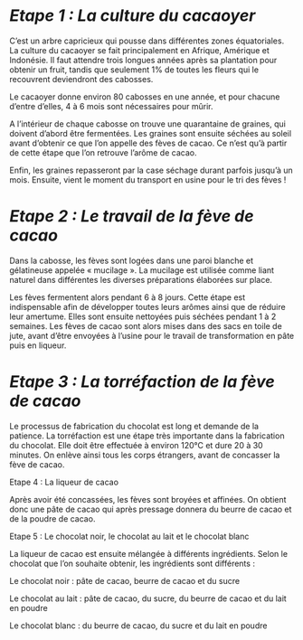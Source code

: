 # *Etape 1 : La culture du cacaoyer*


C’est un arbre capricieux qui pousse dans différentes zones équatoriales. La culture du cacaoyer se fait principalement en Afrique, Amérique et Indonésie. Il faut attendre trois longues années après sa plantation pour obtenir un fruit, tandis que seulement 1% de toutes les fleurs qui le recouvrent deviendront des cabosses.

Le cacaoyer donne environ 80 cabosses en une année, et pour chacune d’entre d’elles, 4 à 6 mois sont nécessaires pour mûrir.

A l’intérieur de chaque cabosse on trouve une quarantaine de graines, qui doivent d’abord être fermentées. Les graines sont ensuite séchées au soleil avant d’obtenir ce que l’on appelle des fèves de cacao. Ce n’est qu’à partir de cette étape que l’on retrouve l’arôme de cacao.

Enfin, les graines repasseront par la case séchage durant parfois jusqu’à un mois. Ensuite, vient le moment du transport en usine pour le tri des fèves !

# *Etape 2 : Le travail de la fève de cacao*

Dans la cabosse, les fèves sont logées dans une paroi blanche et gélatineuse appelée « mucilage ». La mucilage est utilisée comme liant naturel dans différentes les diverses préparations élaborées sur place.

Les fèves fermentent alors pendant 6 à 8 jours. Cette étape est indispensable afin de développer toutes leurs arômes ainsi que de réduire leur amertume. Elles sont ensuite nettoyées puis séchées pendant 1 à 2 semaines. Les fèves de cacao sont alors mises dans des sacs en toile de jute, avant d’être envoyées à l’usine pour le travail de transformation en pâte puis en liqueur.

# *Etape 3 : La torréfaction de la fève de cacao*

Le processus de fabrication du chocolat est long et demande de la patience. La torréfaction est une étape très importante dans la fabrication du chocolat. Elle doit être effectuée à environ 120°C et dure 20 à 30 minutes. On enlève ainsi tous les corps étrangers, avant de concasser la fève de cacao. 

Etape 4 : La liqueur de cacao

Après avoir été concassées, les fèves sont broyées et affinées. On obtient donc une pâte de cacao qui après pressage donnera du beurre de cacao et de la poudre de cacao.

Etape 5 : Le chocolat noir, le chocolat au lait et le chocolat blanc

La liqueur de cacao est ensuite mélangée à différents ingrédients. Selon le chocolat que l’on souhaite obtenir, les ingrédients sont différents :

Le chocolat noir : pâte  de cacao, beurre de cacao et du sucre

Le chocolat au lait : pâte  de cacao, du sucre, du beurre de cacao et du lait en poudre

Le chocolat blanc : du beurre de cacao, du sucre et du lait en poudre

